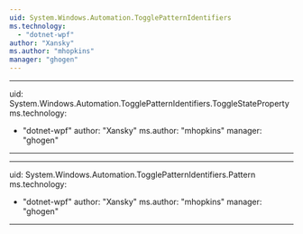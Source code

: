 ```yaml
---
uid: System.Windows.Automation.TogglePatternIdentifiers
ms.technology: 
  - "dotnet-wpf"
author: "Xansky"
ms.author: "mhopkins"
manager: "ghogen"
---
```


---
uid: System.Windows.Automation.TogglePatternIdentifiers.ToggleStateProperty
ms.technology: 
  - "dotnet-wpf"
author: "Xansky"
ms.author: "mhopkins"
manager: "ghogen"
---

---
uid: System.Windows.Automation.TogglePatternIdentifiers.Pattern
ms.technology: 
  - "dotnet-wpf"
author: "Xansky"
ms.author: "mhopkins"
manager: "ghogen"
---

